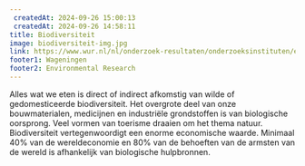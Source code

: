 ```yaml
---
 createdAt: 2024-09-26 15:00:13
 createdAt: 2024-09-26 14:58:11
title: Biodiversiteit
image: biodiversiteit-img.jpg
link: https://www.wur.nl/nl/onderzoek-resultaten/onderzoeksinstituten/environmental-research/programmas/biodiversiteit.htm
footer1: Wageningen
footer2: Environmental Research
---
```


Alles wat we eten is direct of indirect afkomstig van wilde of gedomesticeerde biodiversiteit. Het overgrote deel van onze bouwmaterialen, medicijnen en industriële grondstoffen is van biologische oorsprong. Veel vormen van toerisme draaien om het thema natuur. Biodiversiteit vertegenwoordigt een enorme economische waarde. Minimaal 40% van de wereldeconomie en 80% van de behoeften van de armsten van de wereld is afhankelijk van biologische hulpbronnen.
